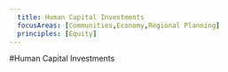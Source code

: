 ```yaml
---
  title: Human Capital Investments
  focusAreas: [Communities,Economy,Regional Planning]
  principles: [Equity]
---
```

#Human Capital Investments